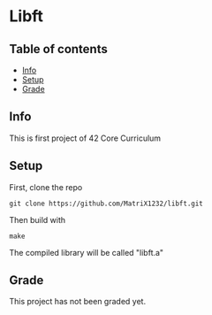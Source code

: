 # Libft
## Table of contents
* [Info](#info)
* [Setup](#setup)
* [Grade](#grade)

## Info
This is first project of 42 Core Curriculum

## Setup
First, clone the repo
```
git clone https://github.com/MatriX1232/libft.git
```
Then build with
```
make
```
The compiled library will be called "libft.a"

## Grade
This project has not been graded yet.
